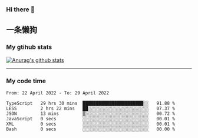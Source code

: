 ### Hi there 👋

## 一条懒狗
<!--
**kiss-me-quickly/kiss-me-quickly** is a ✨ _special_ ✨ repository because its `README.md` (this file) appears on your GitHub profile.

Here are some ideas to get you started:

- 🔭 I’m currently working on ...
- 🌱 I’m currently learning ...
- 👯 I’m looking to collaborate on ...
- 🤔 I’m looking for help with ...
- 💬 Ask me about ...
- 📫 How to reach me: ...
- 😄 Pronouns: ...
- ⚡ Fun fact: ...
-->


### My gtihub stats

[![Anurag's github stats](https://github-readme-stats.vercel.app/api?username=kiss-me-quickly)](https://github.com/anuraghazra/github-readme-stats)

***

### My code time

<!--START_SECTION:waka-->

```text
From: 22 April 2022 - To: 29 April 2022

TypeScript   29 hrs 30 mins  ███████████████████████░░   91.88 %
LESS         2 hrs 22 mins   ██░░░░░░░░░░░░░░░░░░░░░░░   07.37 %
JSON         13 mins         ▒░░░░░░░░░░░░░░░░░░░░░░░░   00.72 %
JavaScript   0 secs          ░░░░░░░░░░░░░░░░░░░░░░░░░   00.01 %
XML          0 secs          ░░░░░░░░░░░░░░░░░░░░░░░░░   00.01 %
Bash         0 secs          ░░░░░░░░░░░░░░░░░░░░░░░░░   00.00 %
```

<!--END_SECTION:waka-->
